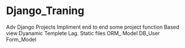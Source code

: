 # Django_Traning
Adv Django Projects
Impliment end to end some project 
function Based view
Dyanamic Templete Lag.
Static files
ORM_ Model
DB_User
Form_Model
